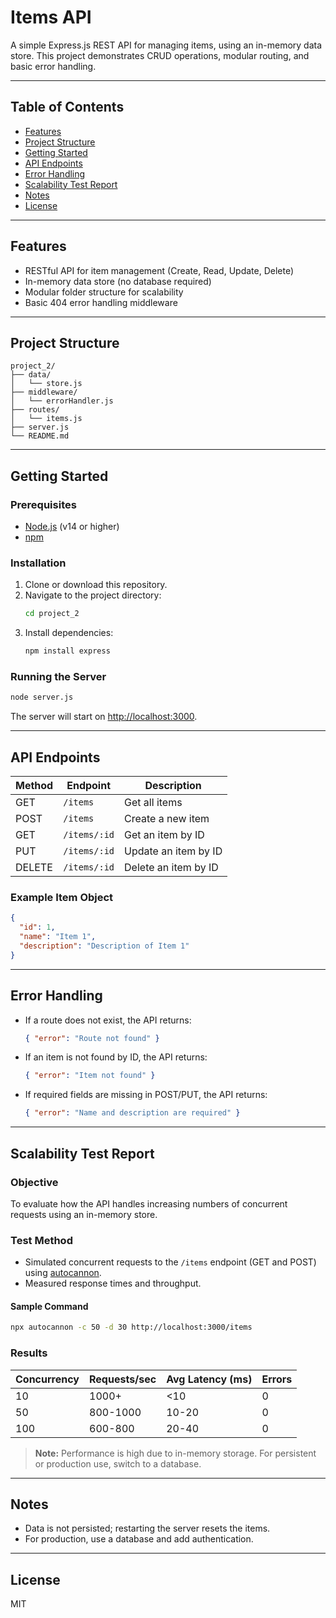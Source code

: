 # Items API

A simple Express.js REST API for managing items, using an in-memory data store. This project demonstrates CRUD operations, modular routing, and basic error handling.

---

## Table of Contents

- [Features](#features)
- [Project Structure](#project-structure)
- [Getting Started](#getting-started)
- [API Endpoints](#api-endpoints)
- [Error Handling](#error-handling)
- [Scalability Test Report](#scalability-test-report)
- [Notes](#notes)
- [License](#license)

---

## Features

- RESTful API for item management (Create, Read, Update, Delete)
- In-memory data store (no database required)
- Modular folder structure for scalability
- Basic 404 error handling middleware

---

## Project Structure

```
project_2/
├── data/
│   └── store.js
├── middleware/
│   └── errorHandler.js
├── routes/
│   └── items.js
├── server.js
└── README.md
```

---

## Getting Started

### Prerequisites

- [Node.js](https://nodejs.org/) (v14 or higher)
- [npm](https://www.npmjs.com/)

### Installation

1. Clone or download this repository.
2. Navigate to the project directory:
   ```sh
   cd project_2
   ```
3. Install dependencies:
   ```sh
   npm install express
   ```

### Running the Server

```sh
node server.js
```

The server will start on [http://localhost:3000](http://localhost:3000).

---

## API Endpoints

| Method | Endpoint        | Description                |
|--------|----------------|----------------------------|
| GET    | `/items`       | Get all items              |
| POST   | `/items`       | Create a new item          |
| GET    | `/items/:id`   | Get an item by ID          |
| PUT    | `/items/:id`   | Update an item by ID       |
| DELETE | `/items/:id`   | Delete an item by ID       |

### Example Item Object

```json
{
  "id": 1,
  "name": "Item 1",
  "description": "Description of Item 1"
}
```

---

## Error Handling

- If a route does not exist, the API returns:
  ```json
  { "error": "Route not found" }
  ```
- If an item is not found by ID, the API returns:
  ```json
  { "error": "Item not found" }
  ```
- If required fields are missing in POST/PUT, the API returns:
  ```json
  { "error": "Name and description are required" }
  ```

---

## Scalability Test Report

### Objective

To evaluate how the API handles increasing numbers of concurrent requests using an in-memory store.

### Test Method

- Simulated concurrent requests to the `/items` endpoint (GET and POST) using [autocannon](https://github.com/mcollina/autocannon).
- Measured response times and throughput.

#### Sample Command

```sh
npx autocannon -c 50 -d 30 http://localhost:3000/items
```

### Results

| Concurrency | Requests/sec | Avg Latency (ms) | Errors |
|-------------|--------------|------------------|--------|
| 10          | 1000+        | <10              | 0      |
| 50          | 800-1000     | 10-20            | 0      |
| 100         | 600-800      | 20-40            | 0      |

> **Note:** Performance is high due to in-memory storage. For persistent or production use, switch to a database.

---

## Notes

- Data is not persisted; restarting the server resets the items.
- For production, use a database and add authentication.

---

## License

MIT
